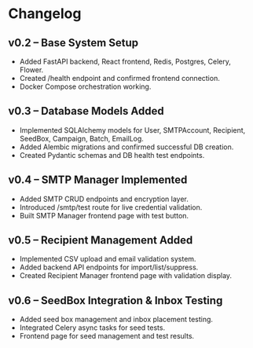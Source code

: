 # Changelog

## v0.2 – Base System Setup
- Added FastAPI backend, React frontend, Redis, Postgres, Celery, Flower.
- Created /health endpoint and confirmed frontend connection.
- Docker Compose orchestration working.

## v0.3 – Database Models Added
- Implemented SQLAlchemy models for User, SMTPAccount, Recipient, SeedBox, Campaign, Batch, EmailLog.
- Added Alembic migrations and confirmed successful DB creation.
- Created Pydantic schemas and DB health test endpoints.


## v0.4 – SMTP Manager Implemented
- Added SMTP CRUD endpoints and encryption layer.
- Introduced /smtp/test route for live credential validation.
- Built SMTP Manager frontend page with test button.


## v0.5 – Recipient Management Added
- Implemented CSV upload and email validation system.
- Added backend API endpoints for import/list/suppress.
- Created Recipient Manager frontend page with validation display.


## v0.6 – SeedBox Integration & Inbox Testing
- Added seed box management and inbox placement testing.
- Integrated Celery async tasks for seed tests.
- Frontend page for seed management and test results.
